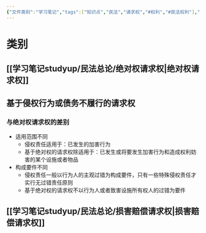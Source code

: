 ```yaml
---
{"文件类别":"学习笔记","tags":["知识点","民法","请求权","#权利","#民法权利"],"dg-publish":true,"permalink":"/学习笔记studyup/民法总论/救济请求权/","dgPassFrontmatter":true,"created":"2024-09-16T21:50:33.070+08:00","updated":"2024-11-01T14:31:57.239+08:00"}
---
```


# 类别
## [[学习笔记studyup/民法总论/绝对权请求权\|绝对权请求权]]
## 基于侵权行为或债务不履行的请求权
### 与绝对权请求权的差别
- 适用范围不同
	- 侵权责任适用于：已发生的加害行为
	- 基于绝对权的请求权除适用于：已发生或将要发生加害行为和造成权利妨害的某个设施或者物品
- 构成要件不同
	- 侵权责任一般以行为人的主观过错为构成要件，只有一些特殊侵权责任才实行无过错责任原则
	- 基于绝对权的请求权不以行为人或者致害设施所有权人的过错为要件
## [[学习笔记studyup/民法总论/损害赔偿请求权\|损害赔偿请求权]]
